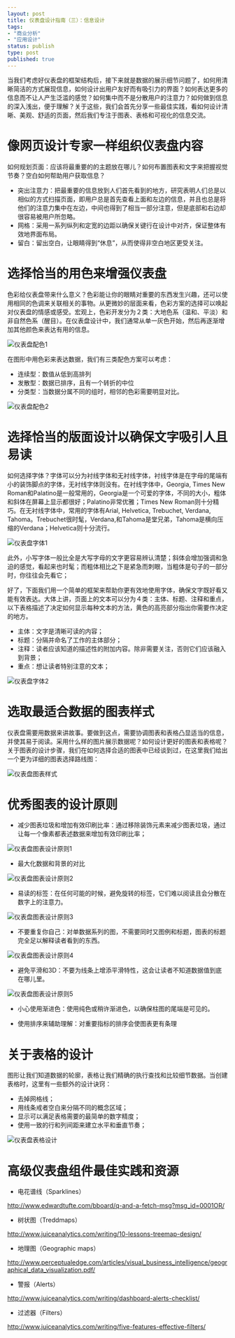 ```yaml
--- 
layout: post
title: 仪表盘设计指南（三）：信息设计
tags: 
- "商业分析"
- "应用设计"
status: publish
type: post
published: true
---
```

当我们考虑好仪表盘的框架结构后，接下来就是数据的展示细节问题了，如何用清晰简洁的方式展现信息，如何设计出用户友好而有吸引力的界面？如何表达更多的信息而不让人产生泛滥的感觉？如何集中而不是分散用户的注意力？如何做到信息的深入浅出，便于理解？关于这些，我们会首先分享一些最佳实践，看如何设计清晰、美观、舒适的页面，然后我们专注于图表、表格和可视化的信息交流。

# 像网页设计专家一样组织仪表盘内容

如何规划页面：应该将最重要的的主题放在哪儿？如何布置图表和文字来把握视觉节奏？空白如何帮助用户获取信息？

+ 突出注意力：把最重要的信息放到人们首先看到的地方，研究表明人们总是以相似的方式扫描页面，即用户总是首先查看上面和左边的信息，并且也总是将他们的注意力集中在左边，中间也得到了相当一部分注意，但是底部和右边却很容易被用户所忽略。
+ 网格：采用一系列纵列和定宽的边距以确保关键行在设计中对齐，保证整体有效地界面布局。
+ 留白：留出空白，让眼睛得到“休息”，从而使得非空白地区更受关注。

# 选择恰当的用色来增强仪表盘

色彩给仪表盘带来什么意义？色彩能让你的眼睛对重要的东西发生兴趣，还可以使用相同的色调来关联相关的事物。从更微妙的层面来看，色彩方案的选择可以唤起对仪表盘的情感或感受。宏观上，色彩开发分为２类：大地色系（温和、平淡）和非自然色系（醒目）。在仪表盘设计中，我们通常从单一灰色开始，然后再逐渐增加其他颜色来表达有用的信息。     

![仪表盘配色1](/upload/pic/2010-09-27-dashboard-color1.png "")

在图形中用色彩来表达数据，我们有三类配色方案可以考虑：

+ 连续型：数值从低到高排列
+ 发散型：数据已排序，且有一个转折的中位
+ 分类型：当数据分属不同的组时，相邻的色彩需要明显对比。

![仪表盘配色2](/upload/pic/2010-09-27-dashboard-color2.png "")

# 选择恰当的版面设计以确保文字吸引人且易读

如何选择字体？字体可以分为衬线字体和无衬线字体，衬线字体是在字母的尾端有小的装饰脚点的字体，无衬线字体则没有。在衬线字体中，Georgia, Times New Roman和Palatino是一般常用的，Georgia是一个可爱的字体，不同的大小，粗体和斜体在屏幕上显示都很好；Palatino非常优雅；Times New Roman则十分精巧。在无衬线字体中，常用的字体有Arial, Helvetica, Trebuchet, Verdana, Tahoma。Trebuchet很时髦，Verdana,和Tahoma是堂兄弟，Tahoma是横向压缩的Verdana；Helvetica则十分流行。

![仪表盘字体1](/upload/pic/2010-09-27-dashboard-font1.png "")

此外，小写字体一般比全是大写字母的文字更容易辨认清楚；斜体会增加强调和急迫的感觉，看起来也时髦；而粗体相比之下是紧急而刺眼，当粗体是句子的一部分时，你往往会先看它；

好了，下面我们用一个简单的框架来帮助你更有效地使用字体，确保文字既好看又能有效表达。大体上讲，页面上的文本可以分为４类：主体、标题、注释和重点， 以下表格描述了决定如何显示每种文本的方法，黄色的高亮部分指出你需要作决定的地方。

+ 主体：文字是清晰可读的内容；
+ 标题：分隔并命名了工作的主体部分；
+ 注释：读者应该知道的描述性的附加内容。除非需要关注，否则它们应该融入到背景；
+ 重点：想让读者特别注意的文本；

![仪表盘字体2](/upload/pic/2010-09-27-dashboard-font2.png "")

# 选取最适合数据的图表样式

仪表盘需要用数据来讲故事。要做到这点，需要协调图表和表格凸显适当的信息，并使其易于阅读。采用什么样的图片展示数据呢？如何设计更好的图表和表格呢？关于图表的设计步骤，我们在如何选择合适的图表中已经谈到过，在这里我们给出一个更为详细的图表选择路线图：

![仪表盘图表样式](/upload/pic/2010-09-27-dashboard-chart0.png "")

# 优秀图表的设计原则

+ 减少图表垃圾和增加有效印刷比率：通过移除装饰元素来减少图表垃圾，通过让每一个像素都表述数据来增加有效印刷比率；

![仪表盘图表设计原则1](/upload/pic/2010-09-27-dashboard-chart1.png "")

+ 最大化数据和背景的对比

![仪表盘图表设计原则2](/upload/pic/2010-09-27-dashboard-chart2.png "")

+ 易读的标签：在任何可能的时候，避免旋转的标签，它们难以阅读且会分散在数字上的注意力。

![仪表盘图表设计原则3](/upload/pic/2010-09-27-dashboard-chart3.png "")

+ 不要重复你自己：对单数据系列的图，不需要同时又图例和标题，图表的标题完全足以解释读者看到的东西。

![仪表盘图表设计原则4](/upload/pic/2010-09-27-dashboard-chart4.png "")

+ 避免平滑和3D：不要为线条上增添平滑特性，这会让读者不知道数据值到底在哪儿里。

![仪表盘图表设计原则5](/upload/pic/2010-09-27-dashboard-chart5.png "")

+ 小心使用渐进色：使用纯色或稍许渐进色，以确保柱图的尾端是可见的。

+ 使用排序来辅助理解：对重要指标的排序会使图表更有条理

# 关于表格的设计

图形让我们知道数据的轮廓，表格让我们精确的执行查找和比较细节数据。当创建表格时，这里有一些额外的设计诀窍：

+ 去掉网格线；
+ 用线条戒者空白来分隔不同的概念区域；
+ 显示可以满足表格需要的最简单的数字精度；
+ 使用一致的行和列间距来建立水平和垂直节奏；

![仪表盘表格设计](/upload/pic/2010-09-27-dashboard-table.png "")

# 高级仪表盘组件最佳实践和资源

+ 电花谱线（Sparklines）

<http://www.edwardtufte.com/bboard/q-and-a-fetch-msg?msg_id=0001OR/>

+ 树状图（Treddmaps）

<http://www.juiceanalytics.com/writing/10-lessons-treemap-design/>


+ 地理图（Geographic maps）

<http://www.perceptualedge.com/articles/visual_business_intelligence/geographical_data_visualization.pdf/>

+ 警报（Alerts）

<http://www.juiceanalytics.com/writing/dashboard-alerts-checklist/>

+ 过滤器（Filters）

<http://www.juiceanalytics.com/writing/five-features-effective-filters/>
